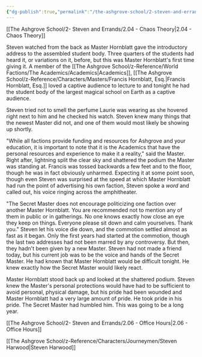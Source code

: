 ```yaml
---
{"dg-publish":true,"permalink":"/the-ashgrove-school/2-steven-and-errands/2-05-no-politicking-please/"}
---
```


[[The Ashgrove School/2- Steven and Errands/2.04 - Chaos Theory\|2.04 - Chaos Theory]]

Steven watched from the back as Master Hornblatt gave the introductory address to the assembled student body. Three quarters of the students had heard it, or variations on it, before, but this was Master Hornblatt's first time giving it. A member of the [[The Ashgrove School/z-Reference/World Factions/The Academics/Academics\|Academics]], [[The Ashgrove School/z-Reference/Characters/Masters/Francis Hornblatt, Esq.\|Francis Hornblatt, Esq.]] loved a captive audience to lecture to and tonight he had the student body of the largest magical school on Earth as a captive audience. 

Steven tried not to smell the perfume Laurie was wearing as she hovered right next to him and he checked his watch. Steven knew many things that the newest Master did not, and one of them would most likely be showing up shortly. 

"While all factions provide funding and resources for Ashgrove and your education, it is important to note that it is the Academics that have the personal resources and experience to make it a reality," said the Master. Right after, lightning split the clear sky and shattered the podium the Master was standing at. Francis was tossed backwards a few feet and to the floor, though he was in fact obviously unharmed. Expecting it at some point soon, though even Steven was surprised at the speed at which Master Hornblatt had run the point of advertising his own faction, Steven spoke a *word* and called out, his voice ringing across the amphitheater.

"The Secret Master does not encourage politicizing one faction over another Master Hornblatt. You are recommended not to mention any of them in public or in gatherings. No one knows exactly how close an eye they keep on things. Everyone please sit down and calm yourselves. Thank you." Steven let his voice die down, and the commotion settled almost as fast as it began. Only the first years had started at the commotion, though the last two addresses had not been marred by any controversy. But then, they hadn't been given by a new Master. Steven had not made a friend today, but his current job was to be the voice and hands of the Secret Master. He had known that Master Hornblatt would be difficult tonight. He knew exactly how the Secret Master would likely react. 

Master Hornblatt stood back up and looked at the shattered podium. Steven knew the Master's personal protections would have had to be sufficient to avoid personal, physical damage, but his pride had been wounded and Master Hornblatt had a very large amount of pride. He took pride in his pride. The Secret Master had humbled him. This was going to be a long year.

[[The Ashgrove School/2- Steven and Errands/2.06 - Office Hours\|2.06 - Office Hours]]

[[The Ashgrove School/z-Reference/Characters/Journeymen/Steven Harwood\|Steven Harwood]]